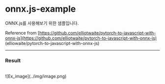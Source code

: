 # onnx.js-example
ONNX.js를 사용해보기 위한 샘플입니다.


Reference from [https://github.com/elliotwaite/pytorch-to-javascript-with-onnx-js](https://github.com/elliotwaite/pytorch-to-javascript-with-onnx-js) 
(elliowaite/pytorch-to-javascript-with-onnx-js)

-------------------------------------------------------------------

<h3>Result</h3>
<br>
![Ex_image](../img/image.png)
